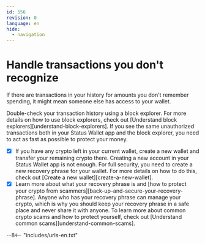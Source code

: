 ```yaml
---
id: 556
revision: 0
language: en
hide:
  - navigation
---
```


# Handle transactions you don't recognize

If there are transactions in your history for amounts you don't remember spending, it might mean someone else has access to your wallet.

Double-check your transaction history using a block explorer. For more details on how to use block explorers, check out [Understand block explorers][understand-block-explorers]. If you see the same unauthorized transactions both in your Status Wallet app and the block explorer, you need to act as fast as possible to protect your money.

- [x] If you have any crypto left in your current wallet, create a new wallet and transfer your remaining crypto there. Creating a new account in your Status Wallet app is not enough. For full security, you need to create a new recovery phrase for your wallet. For more details on how to do this, check out [Create a new wallet][create-a-new-wallet].
- [x] Learn more about what your recovery phrase is and [how to protect your crypto from scammers][back-up-and-secure-your-recovery-phrase]. Anyone who has your recovery phrase can manage your crypto, which is why you should keep your recovery phrase in a safe place and never share it with anyone. To learn more about common crypto scams and how to protect yourself, check out [Understand common scams][understand-common-scams].

--8<-- "includes/urls-en.txt"
